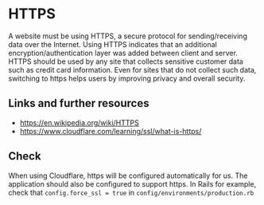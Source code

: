 # HTTPS

A website must be using HTTPS, a secure protocol for sending/receiving data over the Internet.
Using HTTPS indicates that an additional encryption/authentication layer was added between client and server.
HTTPS should be used by any site that collects sensitive customer data such as credit card information.
Even for sites that do not collect such data, switching to https helps users by improving privacy and overall security.

## Links and further resources

* <https://en.wikipedia.org/wiki/HTTPS>
* <https://www.cloudflare.com/learning/ssl/what-is-https/>

## Check

When using Cloudflare, https will be configured automatically for us.
The application should also be configured to support https. In Rails for example, check that `config.force_ssl = true` in `config/environments/production.rb`
